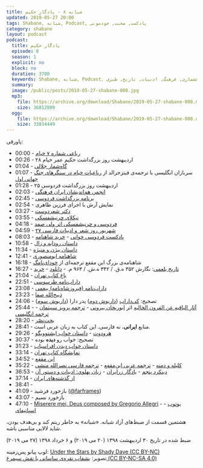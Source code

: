 ```yaml
---
title: شبانه ۸ - یادگار حکیم
updated: 2019-05-27 20:00
tags: Shabane, شبانه, Podcast, پادکست, صحبت, خودمونی
category: shabane
layout: podcast
podcast:
  title: یادگار حکیم
  episode: 8
  season: 1
  explicit: no
  block: no
  duration: 3780
  keywords: Shabane, شبانه, Podcast, پادکست, صحبت, خودمونی, فارسی, محسن, فردوسی, شاهنامه, ایران, کهن, گاهشماری, فرهنگ, ادبیات, تاریخ, طبری
  summary: 
  image: /public/posts/2019-05-27-shabane-008.jpg
  mp3:
    file: https://archive.org/download/Shabane/2019-05-27-shabane-008.mp3
    size: 36812800
  ogg:
    file: https://archive.org/download/Shabane/2019-05-27-shabane-008.ogg
    size: 33834449
---
```



<!--more-->

پاورقی:

* 00:00 - [رباعی شماره ۷ خیام](https://ganjoor.net/khayyam/robaee/sh7/)
* 00:26 - ۲۸ اردیبهشت روز بزرگداشت حکیم عمر خیام
* 01:04 - [گاه‌شمار جلالی](https://fa.wikipedia.org/wiki/%DA%AF%D8%A7%D9%87%E2%80%8C%D8%B4%D9%85%D8%A7%D8%B1%DB%8C_%D8%AC%D9%84%D8%A7%D9%84%DB%8C)
* 01:07 - سربازان انگلیسی با ترجمه‌ی فیتزجرالد از [رباعیات خیام در سنگرهای جنگ جهانی اول](https://aeon.co/ideas/how-the-rubaiyat-of-omar-khayyam-inspired-victorian-hedonists)
* 01:28 - ۲۵ اردیبهشت روز بزرگداشت فردوسی
* 02:03 - [انجمن هم‌اندیشان ایران فرهنگی](https://t.me/hamandishan_iran_farhangi)
* 02:45 - [برنامه بزرگداشت فردوسی](http://amordadnews.com/content/7355/0/)
* 02:54 - نمایش آرش با اجرای فرزین طاهری
* 03:27 - [دکتر شعردوست](https://fa.wikipedia.org/wiki/%D8%B9%D9%84%DB%8C%E2%80%8C%D8%A7%D8%B5%D8%BA%D8%B1_%D8%B4%D8%B9%D8%B1%D8%AF%D9%88%D8%B3%D8%AA)
* 03:55 - [نیکلای چرنیشفسکی](https://fa.wikipedia.org/wiki/%D9%86%DB%8C%DA%A9%D9%84%D8%A7%DB%8C_%DA%86%D8%B1%D9%86%DB%8C%D8%B4%D9%81%D8%B3%DA%A9%DB%8C)
* 04:18 - [فردوسی و چرنیشفسکی اثر ولی صمد](http://www.bbc.com/persian/world/2013/01/130124_rm_sq_book_literature)
* 04:59 - [۲۷ شهریور روز شعر و ادبیات فارسی](https://www.isna.ir/news/96062715617/%DA%86%D8%B1%D8%A7-%D8%B1%D9%88%D8%B2-%D8%B4%D8%B9%D8%B1-%D9%88-%D8%A7%D8%AF%D8%A8-%D9%81%D8%A7%D8%B1%D8%B3%DB%8C-%D8%A8%D9%87-%D9%86%D8%A7%D9%85-%D8%B4%D9%87%D8%B1%DB%8C%D8%A7%D8%B1-%D8%AB%D8%A8%D8%AA-%D8%B4%D8%AF)
* 08:03 - [پادکست فردوسی خوانی](https://readingferdowsi.com/%D8%A7%D8%B2-%DA%A9%D8%AC%D8%A7-%D8%A8%D8%B4%D9%86%D9%88%DB%8C%D9%85/) - [خرید شاهنامه](http://mehsen.ir/buy/shahname)
* 10:58 - [داستان رودابه و زال](https://ganjoor.net/ferdousi/shahname/manoochehr/sh2/)
* 11:34 - [داستان بیژن و منیژه](https://ganjoor.net/ferdousi/shahname/bizhan/sh1/)
* 12:41 - [شاهنامه ابومنصوری](https://fa.wikipedia.org/wiki/%D8%B4%D8%A7%D9%87%D9%86%D8%A7%D9%85%D9%87_%D8%A7%D8%A8%D9%88%D9%85%D9%86%D8%B5%D9%88%D8%B1%DB%8C)
* 16:18 - شاهنامه‌ی بزرگ ابن مقفع ترجمه‌‌ای از [خودای‌نامگ](https://fa.wikipedia.org/wiki/%D8%AE%D9%88%D8%AF%D8%A7%DB%8C%E2%80%8C%D9%86%D8%A7%D9%85%DA%AF)
* 16:27 - [تاریخ بلعمی](https://fa.wikipedia.org/wiki/%D8%AA%D8%A7%D8%B1%DB%8C%D8%AE_%D8%A8%D9%84%D8%B9%D9%85%DB%8C): نگارش ۳۵۲ ه.ق. / ۳۴۲ ه.ش. / ۹۶۳ م. - [دانلود](https://archive.org/details/TarikhBalami) - [خرید](http://mehsen.ir/buy/balami)
* 21:04 - [باغ کتاب تهران](https://bagheketab.ir/)
* 22:51 - [داراب‌نامه طرسوسی](https://www.goodreads.com/book/show/15796056)
* 23:08 - [داراب‌نامه (فیروزشاه‌نامه) بیغمی](https://www.goodreads.com/book/show/15796055)
* 23:23 - [ذبیح‌الله صفا](https://fa.wikipedia.org/wiki/%D8%B0%D8%A8%DB%8C%D8%AD%E2%80%8C%D8%A7%D9%84%D9%84%D9%87_%D8%B5%D9%81%D8%A7)
* 24:06 - تصحیح: [کی‌داراب](https://fa.wikipedia.org/wiki/%DA%A9%DB%8C%E2%80%8C%D8%AF%D8%A7%D8%B1%D8%A7%D8%A8) ([داریوش دوم](https://fa.wikipedia.org/wiki/%D8%AF%D8%A7%D8%B1%DB%8C%D9%88%D8%B4_%D8%AF%D9%88%D9%85)) پدر دارا ([داریوش سوم](https://fa.wikipedia.org/wiki/%D8%AF%D8%A7%D8%B1%DB%8C%D9%88%D8%B4_%D8%B3%D9%88%D9%85))
* 25:44 - [آثار الباقیه عن القرون الخالیه](https://fa.wikipedia.org/wiki/%D8%A2%D8%AB%D8%A7%D8%B1_%D8%A7%D9%84%D8%A8%D8%A7%D9%82%DB%8C%D9%87_%D8%B9%D9%86_%D8%A7%D9%84%D9%82%D8%B1%D9%88%D9%86_%D8%A7%D9%84%D8%AE%D8%A7%D9%84%DB%8C%D9%87) اثر [ابوریحان بیرونی](https://fa.wikipedia.org/wiki/%D8%A7%D8%A8%D9%88%D8%B1%DB%8C%D8%AD%D8%A7%D9%86_%D8%A8%DB%8C%D8%B1%D9%88%D9%86%DB%8C) - [ترجمه‌ پرویز سپیتمان](https://books.google.com/books?id=M25xBAAAQBAJ&printsec=frontcover&source=gbs_atb) - [ترجمه انگلیسی](https://archive.org/details/chronologyofanci00biru)
* 28:20 - [بخت‌نصّر](https://fa.wikipedia.org/wiki/%D9%86%D8%A8%D9%88%DA%A9%D8%AF%D9%86%D8%B5%D8%B1_%D8%AF%D9%88%D9%85)
* 28:41 - منابع **ایرانی**، نه فارسی. این کتاب به زبان عربی است.
* 29:26 - [هرودوت](https://fa.wikipedia.org/wiki/%D9%87%D8%B1%D9%88%D8%AF%D9%88%D8%AA) - [داستان خواب ایشتوویگو](http://www.gutenberg.org/files/2707/2707-h/2707-h.htm#linknoteref-121)
* 30:37 - تصحیح: خواب رو **دیده** بوده
* 31:23 - [داستان خواب دیدن افراسیاب](http://shahnamehferdowsi.blogsky.com/1392/06/01/post-183/)
* 33:14 - [نمایشگاه کتاب تهران](https://www.tibf.ir/fa)
* 34:52 - [ابن مقفع](https://fa.wikipedia.org/wiki/%D8%A7%D8%A8%D9%86_%D9%85%D9%82%D9%81%D8%B9)
* 35:22 - [کلیله و دمنه](https://fa.wikipedia.org/wiki/%DA%A9%D9%84%DB%8C%D9%84%D9%87_%D9%88_%D8%AF%D9%85%D9%86%D9%87) - [ترجمه عربی ابن‌مقفع]() - [ترجمه فارسی نصرالله منشی](https://fa.wikisource.org/wiki/%DA%A9%D9%84%DB%8C%D9%84%D9%87_%D9%88_%D8%AF%D9%85%D9%86%D9%87) 
* 36:53 - [دینکرد پنجم](https://www.goodreads.com/book/show/24128864) - [یادگار زرایران](https://www.goodreads.com/book/show/25067634) - [زبان پهلوي: ادبيات و دستور آن](https://www.goodreads.com/book/show/8491659)
* 37:14 - [از گذشته‌های ایران](https://www.goodreads.com/book/show/45285913)
* 38:41 - [](https://fa.wikipedia.org/wiki/%DA%AF%D8%A7%D9%87%E2%80%8C%D8%B4%D9%85%D8%A7%D8%B1%DB%8C_%D8%AF%D8%B1_%D8%A7%DB%8C%D8%B1%D8%A7%D9%86_%D8%A8%D8%A7%D8%B3%D8%AA%D8%A7%D9%86)
* 41:09 - بازخورد فرشید ([@farframes](https://www.instagram.com/farframes/))
* 43:07 - بازخورد نسیم
* 47:10 - [Miserere mei, Deus composed by Gregorio Allegri](https://en.wikipedia.org/wiki/Miserere_(Allegri)) - [یوتوب](https://www.youtube.com/watch?v=3s45XOnYOIw&list=PLflfic2qZOnFwXMG_kqBzkzPgFyC8EMqy) - [اسپاتیفای](https://open.spotify.com/track/1yColXUkf6Dq4swYpsgJRQ)





هشتمین قسمت از ضبط‌های آزاد شبانه. «شبانه» به خاطر ریتم کند و بی‌هدف بودن، شاید لالایی مناسبی باشه.

ضبط شده در تاریخ ۳۰ اردیبهشت ۱۳۹۸ (۲۰ می ۲۰۱۹) و ۶ خرداد ۱۳۹۸ (۲۷ می ۲۰۱۹)

لوپ پیانو پس‌زمینه: [Under the Stars by Shady Dave (CC BY-NC)](https://freesound.org/people/ShadyDave/sounds/325108/)  
تصویر: [بشقاب نقره‌ی ساسانی با نقش سیمرغ (CC BY-NC-SA 4.0)](https://www.britishmuseum.org/research/collection_online/collection_object_details/collection_image_gallery.aspx?partid=1&assetid=30761001&objectid=367362)
